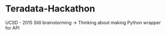 # Teradata-Hackathon
UCSD - 2015
Still brainstorming ->
	Thinking about making Python wrapper for API
